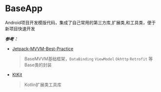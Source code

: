 # BaseApp
 Android项目开发模版代码，集成了自己常用的第三方库,扩展类,和工具类，便于新项目快速开发

***参考：***

* [Jetpack-MVVM-Best-Practice](https://github.com/KunMinX/Jetpack-MVVM-Best-Practice)
  > BaseMVVM基础框架，`DataBinding` `ViewModel` `Okhttp` `Retrofit` 等Base类的封装
  
* [KtKit](https://github.com/hi-dhl/KtKit)
  > Kotlin扩展类工具库